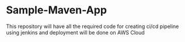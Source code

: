 # Sample-Maven-App
This repository will have all the required code for creating ci/cd pipeline using jenkins and deployment will be done on AWS 
Cloud 

